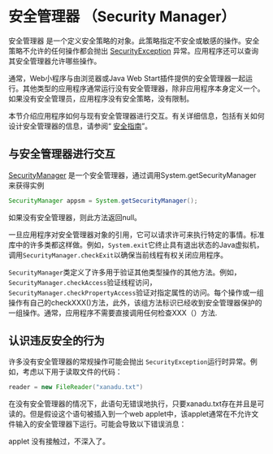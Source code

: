 # 安全管理器 （Security Manager）
安全管理器 是一个定义安全策略的对象。此策略指定不安全或敏感的操作。安全策略不允许的任何操作都会抛出 [SecurityException](https://docs.oracle.com/javase/8/docs/api/java/lang/SecurityException.html) 异常。应用程序还可以查询其安全管理器允许哪些操作。

通常，Web小程序与由浏览器或Java Web Start插件提供的安全管理器一起运行。其他类型的应用程序通常运行没有安全管理器，除非应用程序本身定义一个。如果没有安全管理员，应用程序没有安全策略，没有限制。

本节介绍应用程序如何与现有安全管理器进行交互。有关详细信息，包括有关如何设计安全管理器的信息，请参阅“ [安全指南](https://docs.oracle.com/javase/8/docs/technotes/guides/security/index.html)”。

## 与安全管理器进行交互
[SecurityManager](https://docs.oracle.com/javase/8/docs/api/java/lang/SecurityManager.html) 是一个安全管理器，通过调用System.getSecurityManager 来获得实例
```java
SecurityManager appsm = System.getSecurityManager();
```

如果没有安全管理器，则此方法返回null。

一旦应用程序对安全管理器对象的引用，它可以请求许可来执行特定的事情。标准库中的许多类都这样做。例如，`System.exit`它终止具有退出状态的Java虚拟机，调用`SecurityManager.checkExit`以确保当前线程有权关闭应用程序。

`SecurityManager`类定义了许多用于验证其他类型操作的其他方法。例如，`SecurityManager.checkAccess`验证线程访问，`SecurityManager.checkPropertyAccess`验证对指定属性的访问。每个操作或一组操作有自己的checkXXX()方法，此外，该组方法标识已经收到安全管理器保护的一组操作。通常，应用程序不需要直接调用任何检查XXX（）方法.

## 认识违反安全的行为
许多没有安全管理器的常规操作可能会抛出 `SecurityException`运行时异常。例如，考虑以下用于读取文件的代码：
```java
reader = new FileReader("xanadu.txt")
```
在没有安全管理器的情况下，此语句无错误地执行，只要xanadu.txt存在并且是可读的。但是假设这个语句被插入到一个web applet中，该applet通常在不允许文件输入的安全管理器下运行。可能会导致以下错误消息：

applet 没有接触过，不深入了。
